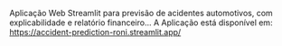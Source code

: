 Aplicação Web Streamlit para previsão de acidentes automotivos, com explicabilidade
e relatório financeiro...
A Aplicação está disponível em: https://accident-prediction-roni.streamlit.app/
